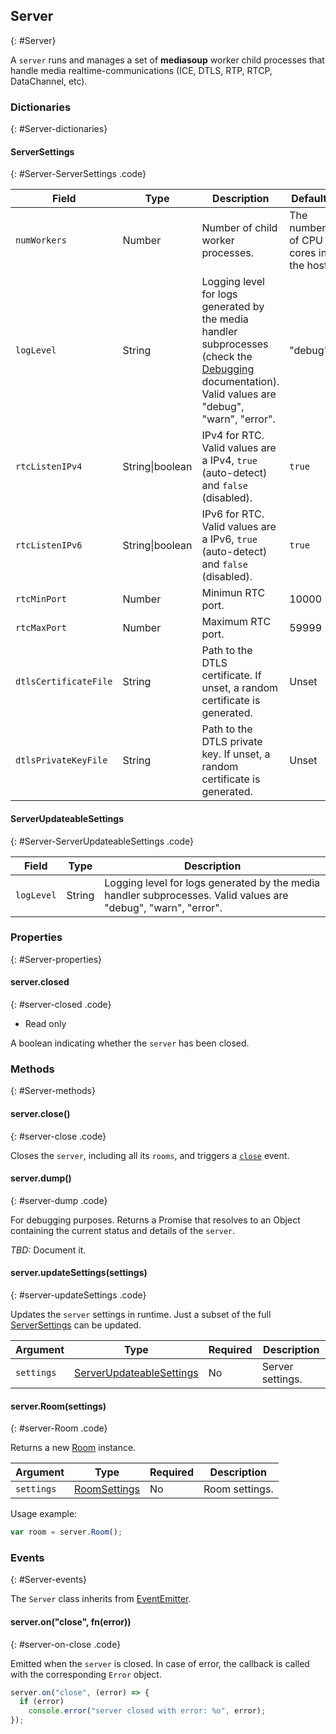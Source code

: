 ## Server
{: #Server}

A `server` runs and manages a set of **mediasoup** worker child processes that handle media realtime-communications (ICE, DTLS, RTP, RTCP, DataChannel, etc).


### Dictionaries
{: #Server-dictionaries}

<section markdown="1">

#### ServerSettings
{: #Server-ServerSettings .code}

<div markdown="1" class="table-wrapper">

Field                    | Type    | Description   | Default
------------------------ | ------- | ------------- | -------------
`numWorkers`             | Number  | Number of child worker processes. | The number of CPU cores in the host
`logLevel`               | String  | Logging level for logs generated by the media handler subprocesses (check the [Debugging](/documentation/debugging) documentation). Valid values are "debug", "warn", "error". | "debug"
`rtcListenIPv4`          | String\|boolean | IPv4 for RTC. Valid values are a IPv4, `true` (auto-detect) and `false` (disabled). | `true`
`rtcListenIPv6`          | String\|boolean | IPv6 for RTC. Valid values are a IPv6, `true` (auto-detect) and `false` (disabled). | `true`
`rtcMinPort`             | Number  | Minimun RTC port. | 10000
`rtcMaxPort`             | Number  | Maximum RTC port. | 59999
`dtlsCertificateFile`    | String  | Path to the DTLS certificate. If unset, a random certificate is generated. | Unset
`dtlsPrivateKeyFile`     | String  | Path to the DTLS private key. If unset, a random certificate is generated. | Unset

</div>

#### ServerUpdateableSettings
{: #Server-ServerUpdateableSettings .code}

<div markdown="1" class="table-wrapper">

Field                    | Type    | Description  
------------------------ | ------- | -------------
`logLevel`               | String  | Logging level for logs generated by the media handler subprocesses. Valid values are "debug", "warn", "error".

</div>

</section>


### Properties
{: #Server-properties}

<section markdown="1">

#### server.closed
{: #server-closed .code}

* Read only

A boolean indicating whether the `server` has been closed.

</section>


### Methods
{: #Server-methods}

<section markdown="1">

#### server.close()
{: #server-close .code}

Closes the `server`, including all its `rooms`, and triggers a [`close`](#server-on-close) event.


#### server.dump()
{: #server-dump .code}

For debugging purposes. Returns a Promise that resolves to an Object containing the current status and details of the `server`.

*TBD:* Document it.

#### server.updateSettings(settings)
{: #server-updateSettings .code}

Updates the `server` settings in runtime. Just a subset of the full [ServerSettings](#Server-ServerSettings) can be updated.

<div markdown="1" class="table-wrapper">

Argument   | Type    | Required  | Description  
---------- | ------- | --------- | -------------
`settings` | [ServerUpdateableSettings](#Server-ServerUpdateableSettings) | No | Server settings.

</div>

#### server.Room(settings)
{: #server-Room .code}

Returns a new [Room](#Room) instance.

<div markdown="1" class="table-wrapper">

Argument   | Type    | Required  | Description  
---------- | ------- | --------- | -------------
`settings` | [RoomSettings](#Room-RoomSettings) | No | Room settings.

</div>

Usage example:

```javascript
var room = server.Room();
```

</section>


### Events
{: #Server-events}

The `Server` class inherits from [EventEmitter](https://nodejs.org/api/events.html#events_class_eventemitter).

<section markdown="1">

#### server.on("close", fn(error))
{: #server-on-close .code}

Emitted when the `server` is closed. In case of error, the callback is called with the corresponding `Error` object.

```javascript
server.on("close", (error) => {
  if (error)
    console.error("server closed with error: %o", error);
});
```

</section>
